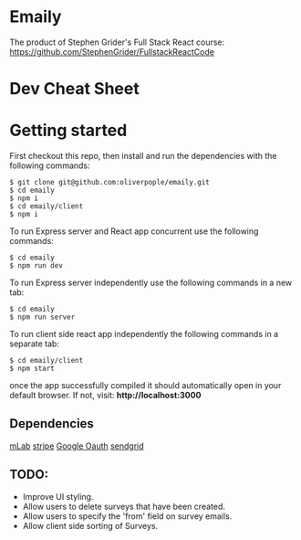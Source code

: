 # Emaily

The product of Stephen Grider's Full Stack React course:
https://github.com/StephenGrider/FullstackReactCode

# Dev Cheat Sheet

# Getting started

First checkout this repo, then install and run the dependencies with the following commands:

```
$ git clone git@github.com:oliverpople/emaily.git
$ cd emaily
$ npm i
$ cd emaily/client
$ npm i
```

To run Express server and React app concurrent use the following commands:

```
$ cd emaily
$ npm run dev
```

To run Express server independently use the following commands in a new tab:

```
$ cd emaily
$ npm run server
```

To run client side react app independently the following commands in a separate tab:

```
$ cd emaily/client
$ npm start
```

once the app successfully compiled it should automatically open in your default browser. If not, visit: **http://localhost:3000**

## Dependencies

[mLab](https://docs.mlab.com/)
[stripe](https://stripe.com/docs/api)
[Google Oauth](https://developers.google.com/api-client-library/javascript/features/authentication)
[sendgrid](https://sendgrid.com/docs/for-developers/sending-email/api-getting-started/)

## TODO:

- Improve UI styling.
- Allow users to delete surveys that have been created.
- Allow users to specify the 'from' field on survey emails.
- Allow client side sorting of Surveys.
